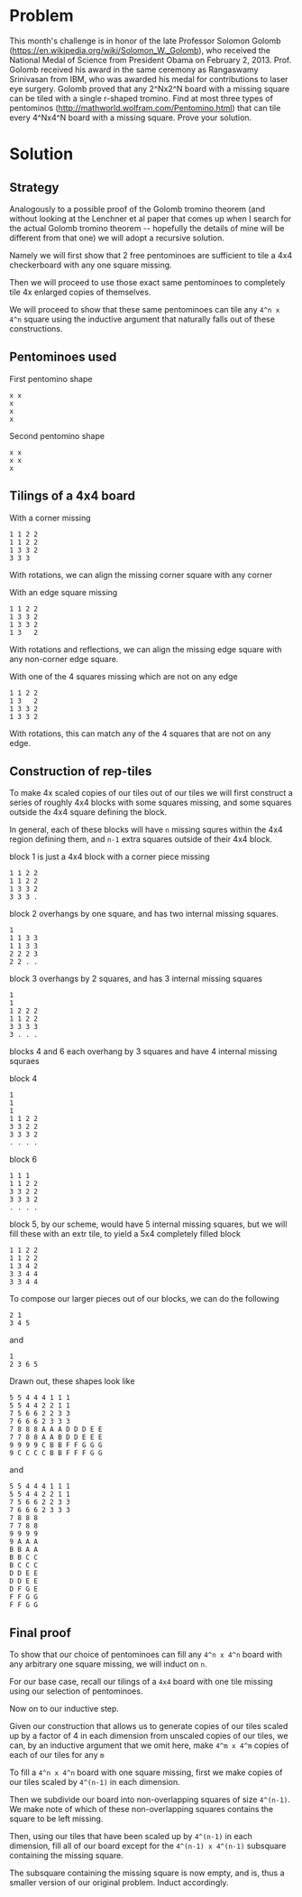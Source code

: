 Problem
=======

This month's challenge is in honor of the late Professor Solomon Golomb (https://en.wikipedia.org/wiki/Solomon_W._Golomb), who received the National Medal of Science from President Obama on February 2, 2013. Prof. Golomb received his award in the same ceremony as Rangaswamy Srinivasan from IBM, who was awarded his medal for contributions to laser eye surgery. 
Golomb proved that any 2^Nx2^N board with a missing square can be tiled with a single r-shaped tromino. 
Find at most three types of pentominos (http://mathworld.wolfram.com/Pentomino.html) that can tile every 4^Nx4^N board with a missing square. 
Prove your solution.


Solution
================

Strategy
-----------

Analogously to a possible proof of the Golomb tromino theorem (and without looking at the Lenchner et al paper that comes up when I search for the actual Golomb tromino theorem -- hopefully the details of mine will be different from that one) we will adopt a recursive solution.

Namely we will first show that 2 free pentominoes are sufficient to tile a 4x4 checkerboard with any one square missing.

Then we will proceed to use those exact same pentominoes to completely tile 4x enlarged copies of themselves.

We will proceed to show that these same pentominoes can tile any `4^n x 4^n` square using the inductive argument that naturally falls out of these constructions.

Pentominoes used
---------------

First pentomino shape

    x x
    x
    x
    x

Second pentomino shape

    x x
    x x
    x

Tilings of a 4x4 board
--------------------

With a corner missing

    1 1 2 2
    1 1 2 2
    1 3 3 2
    3 3 3

With rotations, we can align the missing corner square with any corner

With an edge square missing

    1 1 2 2
    1 3 3 2
    1 3 3 2
    1 3   2

With rotations and reflections, we can align the missing edge square with
any non-corner edge square.

With one of the 4 squares missing which are not on any edge

    1 1 2 2
    1 3   2
    1 3 3 2
    1 3 3 2

With rotations, this can match any of the 4 squares that are not on any edge.


Construction of rep-tiles
-----------------

To make 4x scaled copies of our tiles out of our tiles we will
first construct a series of roughly 4x4 blocks with some squares missing,
and some squares outside the 4x4 square defining the block.

In general, each of these blocks will have `n` missing squres within the
4x4 region defining them, and `n-1` extra squares outside of their
4x4 block.

block 1 is just a 4x4 block with a corner piece missing

    1 1 2 2
    1 1 2 2
    1 3 3 2
    3 3 3 .

block 2 overhangs by one square, and has two internal missing squares.

    1
    1 1 3 3
    1 1 3 3
    2 2 2 3
    2 2 . .

block 3 overhangs by 2 squares, and has 3 internal missing squares

    1
    1
    1 2 2 2
    1 1 2 2
    3 3 3 3
    3 . . .

blocks 4 and 6 each overhang by 3 squares and have 4 internal missing squraes

block 4

    1
    1
    1
    1 1 2 2
    3 3 2 2
    3 3 3 2
    . . . .

block 6

    1 1 1
    1 1 2 2
    3 3 2 2
    3 3 3 2
    . . . .

block 5, by our scheme, would have 5 internal missing squares, but we will
fill these with an extr tile, to yield a 5x4 completely filled block

    1 1 2 2
    1 1 2 2
    1 3 4 2
    3 3 4 4
    3 3 4 4

To compose our larger pieces out of our blocks, we can do the following


    2 1
    3 4 5

and

    1
    2 3 6 5

Drawn out, these shapes look like


    5 5 4 4 4 1 1 1
    5 5 4 4 2 2 1 1
    7 5 6 6 2 2 3 3
    7 6 6 6 2 3 3 3
    7 8 8 8 A A A D D D E E
    7 7 8 8 A A B D D E E E
    9 9 9 9 C B B F F G G G
    9 C C C C B B F F F G G


and

    5 5 4 4 4 1 1 1
    5 5 4 4 2 2 1 1
    7 5 6 6 2 2 3 3
    7 6 6 6 2 3 3 3
    7 8 8 8
    7 7 8 8
    9 9 9 9
    9 A A A
    B B A A
    B B C C
    B C C C
    D D E E
    D D E E
    D F G E
    F F G G
    F F G G


Final proof
------------

To show that our choice of pentominoes can fill any `4^n x 4^n` board with
any arbitrary one square missing, we will induct on `n`.

For our base case, recall our tilings of a `4x4` board with one tile missing
using our selection of pentominoes.

Now on to our inductive step.

Given our construction that allows us to generate copies of our tiles
scaled up by a factor of 4 in each dimension from unscaled copies of our tiles,
we can, by an inductive argument that we omit here, make `4^m x 4^m`
copies of each of our tiles for any `m`

To fill a `4^n x 4^n` board with one square missing, first we make
copies of our tiles scaled by `4^(n-1)` in each dimension.

Then we subdivide our board into non-overlapping squares of size `4^(n-1)`.
We make note of which of these non-overlapping squares contains the square
to be left missing.

Then, using our tiles that have been scaled up by
`4^(n-1)` in each dimension,
fill all of our board except for the `4^(n-1) x 4^(n-1)` subsquare
containing the missing square.

The subsquare containing the missing square is now empty, and is, thus
a smaller version of our original problem.  Induct accordingly.

    
